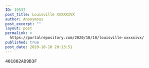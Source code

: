 ```yaml
---
ID: 19537
post_title: Louisville XXXXXIVX
author: Anonymous
post_excerpt: ""
layout: post
permalink: >
  https://portalrepository.com/2020/10/10/louisville-xxxxxivx/
published: true
post_date: 2020-10-10 20:13:51
---
```

<pre>401802AD9B3F</pre>